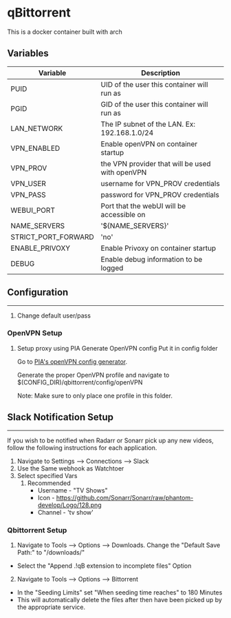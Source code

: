# qBittorrent

This is a docker container built with arch 
## Variables

Variable | Description
--------- | -------
PUID						|	UID of the user this container will run as  
PGID						|	GID of the user this container will run as
LAN_NETWORK					|	The IP subnet of the LAN. Ex: 192.168.1.0/24
VPN_ENABLED					|	Enable openVPN on container startup
VPN_PROV					|	the VPN provider that will be used with openVPN
VPN_USER					|	username for VPN_PROV credentials 
VPN_PASS					|	password for VPN_PROV credentials
WEBUI_PORT					|	Port that the webUI will be accessible on
NAME_SERVERS				|	'${NAME_SERVERS}'
STRICT_PORT_FORWARD			|	'no'
ENABLE_PRIVOXY				|	Enable Privoxy on container startup
DEBUG						|	Enable debug information to be logged 


## Configuration
---

1. Change default user/pass
   
### OpenVPN Setup

1. Setup proxy using PIA
Generate OpenVPN config 
Put it in config folder

    Go to [PIA's openVPN config generator](https://www.privateinternetaccess.com/pages/ovpn-config-generator). 

    Generate the proper OpenVPN profile and navigate to $(CONFIG_DIR)/qbittorrent/config/openVPN
    
    Note: Make sure to only place one profile in this folder.

## Slack Notification Setup
---

If you wish to be notified when Radarr or Sonarr pick up any new videos, follow the following instructions for each application. 

1. Navigate to Settings --> Connections --> Slack
2. Use the Same webhook as Watchtoer
3. Select specified Vars
    1. Recommended
        - Username - "TV Shows"
        - Icon - https://github.com/Sonarr/Sonarr/raw/phantom-develop/Logo/128.png
        - Channel - 'tv show'

### Qbittorrent Setup

1. Navigate to Tools --> Options --> Downloads. Change the "Default Save Path:" to "/downloads/" 
 - Select the "Append .!qB extension to incomplete files" Option 
2. Navigate to Tools --> Options --> Bittorrent
  - In the "Seeding Limits" set "When seeding time reaches" to 180 Minutes
  - This will automatically delete the files after then have been picked up by the appropriate service.
